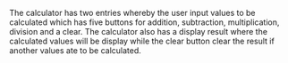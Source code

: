 The calculator has two entries whereby the user input values to be calculated which has five buttons for addition, subtraction, multiplication, division and a clear. The calculator also has a display result where the calculated values will be display while the clear button clear the result if another values ate to be calculated.   
